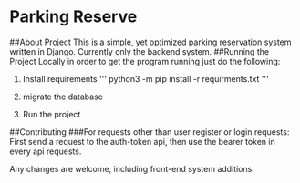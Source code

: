 # Parking Reserve

##About Project
This is a simple, yet optimized parking reservation system written in Django. Currently only the backend system.
##Running the Project Locally
in order to get the program running just do the following:

1. Install requirements
'''
python3 -m pip install -r requirments.txt
'''
2.  migrate the database

3. Run the project

##Contributing
###For requests other than user register or login requests:
First send a request to the auth-token api, then use the bearer token in every api requests.

Any changes are welcome, including front-end system additions.
